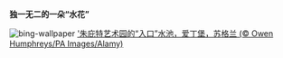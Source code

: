 
**独一无二的一朵“水花”**

![bing-wallpaper](https://www.bing.com/th?id=OHR.JupiterArtland_ZH-CN7955790073_1920x1080.jpg)
['朱庇特艺术园的“入口”水池，爱丁堡，苏格兰 (© Owen Humphreys/PA Images/Alamy)](https://www.bing.com/search?q=%E7%88%B1%E4%B8%81%E5%A0%A1%E8%89%BA%E6%9C%AF%E8%8A%82&amp;form=hpcapt&amp;mkt=zh-cn)
  
